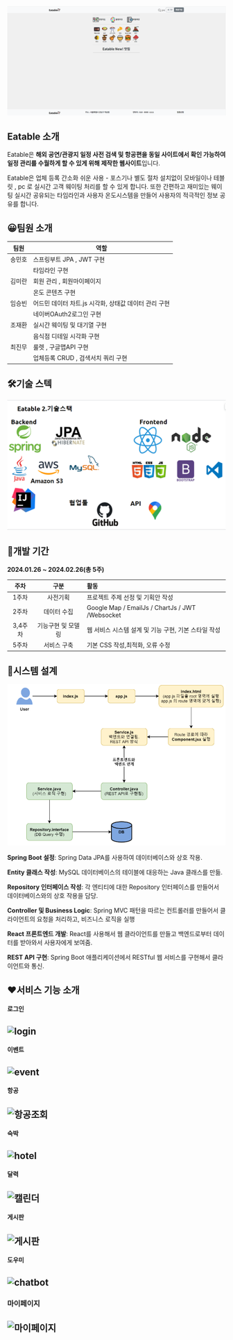 ![homepage](readme/homepage.png)

## **Eatable 소개**


Eatable은 **해외 공연/관광지 일정 사전 검색 및 항공편을 동일 사이트에서 확인 가능하여 일정 관리를 수월하게 할 수 있게 위해 제작한 웹사이트**입니다.


Eatable은 업체 등록 간소화 쉬운 사용  - 포스기나 별도 절차 설치없이 모바일이나 테블릿 , pc 로 실시간  고객  웨이팅 처리를 할 수 있게 합니다.  또한 간편하고 재미있는 웨이팅 실시간 공유되는 타임라인과 
사용자 온도시스템을 만들어  사용자의 적극적인 정보 공유를 합니다.


## 😀**팀원 소개**

|팀원|역할|
|------|---|
|송민호|스프링부트  JPA , JWT 구현 |
||  타임라인 구현|
|김미란|회원 관리 , 회원마이페이지|
||온도 콘텐츠 구현|
|임승빈|어드민 데이터 차트.js 시각화, 상태값 데이터 관리 구현|
||네이버OAuth2로그인 구현|
|조재환|실시간 웨이팅 및 대기열 구현|
||음식점 디테일 시각화 구현|
|최진무|룰렛 , 구글맵API 구현|
||업체등록 CRUD , 검색서치 쿼리 구현|


## 🛠**기술 스텍**

![skillstack](readme/skillstack.png)


## 📆**개발 기간**

**2024.01.26 ~ 2024.02.26(총 5주)**

|주차 |구분 |활동|
|:----:|:----:|:----|
|1주차|사전기획   |  프로젝트 주제 선정 및 기획안 작성  | 
|2주차|데이터 수집   |  Google Map / EmailJs / ChartJs / JWT /Websocket|
|3,4주차|기능구현 및 모델링   |  웹 서비스 시스템 설계 및 기능 구현, 기본 스타일 작성  |  
|5주차|서비스 구축   |  기본  CSS 작성,최적화, 오류 수정  |  



## 🔄**시스템 설계**

![JPA-React 프로젝트 흐름도](readme/projectflow.png)

**Spring Boot 설정**: Spring Data JPA를 사용하여 데이터베이스와 상호 작용.

**Entity 클래스 작성**: MySQL 데이터베이스의 테이블에 대응하는 Java 클래스를 만듦.

**Repository 인터페이스 작성**: 각 엔티티에 대한 Repository 인터페이스를 만들어서 데이터베이스와의 상호 작용을 담당.

**Controller 및 Business Logic**: Spring MVC 패턴을 따르는 컨트롤러를 만들어서 클라이언트의 요청을 처리하고, 비즈니스 로직을 실행

**React 프론트엔드 개발**: React를 사용해서 웹 클라이언트를 만들고 백엔드로부터 데이터를 받아와서 사용자에게 보여줌.

**REST API 구현**: Spring Boot 애플리케이션에서 RESTful 웹 서비스를 구현해서 클라이언트와 통신.

## ❤**서비스 기능 소개**

#### 로그인
![login](readme/login.gif)
---

#### 이벤트
![event](readme/event.gif)
---

#### 항공
![항공조회](readme/항공조회.gif)
---

#### 숙박
![hotel](readme/hotel.gif)
---

#### 달력
![캘린더](readme/캘린더.gif)
---

#### 게시판
![게시판](readme/게시판.gif)
---

#### 도우미
![chatbot](readme/chatbot.gif)
---

### 마이페이지
![마이페이지](readme/마이페이지.gif)
---
